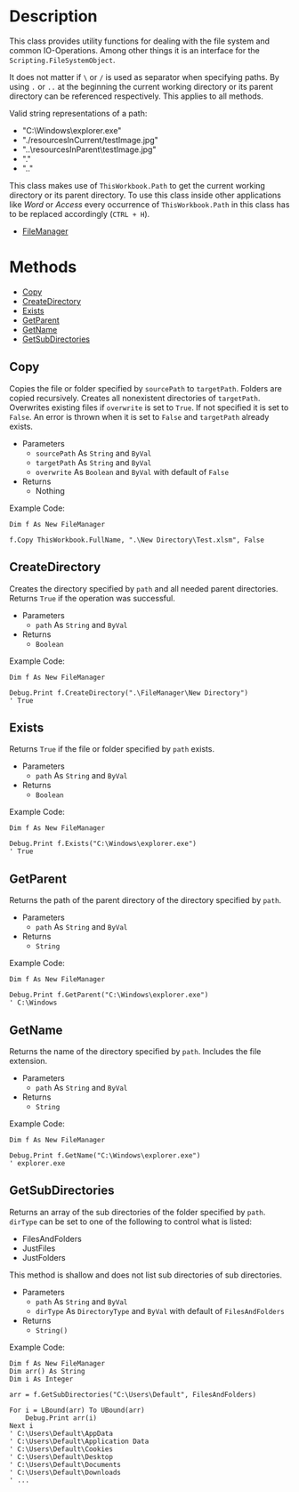 ﻿# Description
This class provides utility functions for dealing with the file system and common IO-Operations. Among other things it is an interface for the `Scripting.FileSystemObject`.

It does not matter if `\` or `/` is used as separator when specifying paths. By using `.` or `..` at the beginning the current working directory or its parent directory can be referenced respectively. This applies to all methods.

Valid string representations of a path:
 - "C:\\Windows\\explorer.exe"
 - "./resourcesInCurrent/testImage.jpg"
 - ".\.\\resourcesInParent\\testImage.jpg"
 - "."
 - ".\."

This class makes use of `ThisWorkbook.Path` to get the current working directory or its parent directory. To use this class inside other applications like *Word* or *Access* every occurrence of `ThisWorkbook.Path` in this class has to be replaced accordingly (`CTRL + H`).
  - [FileManager](https://github.com/NicklasRatay/VBA-Library/tree/main/src/FileManager.cls)
# Methods
 - [Copy](#copy)
 - [CreateDirectory](#createdirectory)
 - [Exists](#exists)
 - [GetParent](#getparent)
 - [GetName](#getname)
 - [GetSubDirectories](#getsubdirectories)
## Copy
Copies the file or folder specified by `sourcePath` to `targetPath`. Folders are copied recursively. Creates all nonexistent directories of `targetPath`. Overwrites existing files if `overwrite` is set to `True`. If not specified it is set to `False`. An error is thrown when it is set to `False` and `targetPath` already exists.
 - Parameters
	 - `sourcePath` As `String` and `ByVal`
	 - `targetPath` As `String` and `ByVal`
	 - `overwrite` As `Boolean` and `ByVal` with default of `False`
 - Returns
	 - Nothing

Example Code:
```vba
Dim f As New FileManager

f.Copy ThisWorkbook.FullName, ".\New Directory\Test.xlsm", False
```
## CreateDirectory
Creates the directory specified by `path` and all needed parent directories. Returns `True` if the operation was successful.
 - Parameters
	 - `path` As `String` and `ByVal`
 - Returns
	 - `Boolean`

Example Code:
```vba
Dim f As New FileManager

Debug.Print f.CreateDirectory(".\FileManager\New Directory")
' True
```
## Exists
Returns `True` if the file or folder specified by `path` exists.
 - Parameters
	 - `path` As `String` and `ByVal`
 - Returns
	 - `Boolean`

Example Code:
```vba
Dim f As New FileManager

Debug.Print f.Exists("C:\Windows\explorer.exe")
' True
```
## GetParent
Returns the path of the parent directory of the directory specified by `path`. 
 - Parameters
	 - `path` As `String` and `ByVal`
 - Returns
	 - `String`

Example Code:
```vba
Dim f As New FileManager

Debug.Print f.GetParent("C:\Windows\explorer.exe")
' C:\Windows
```
## GetName
Returns the name of the directory specified by `path`. Includes the file extension.
 - Parameters
	 - `path` As `String` and `ByVal`
 - Returns
	 - `String`

Example Code:
```vba
Dim f As New FileManager

Debug.Print f.GetName("C:\Windows\explorer.exe")
' explorer.exe
```
## GetSubDirectories
Returns an array of the sub directories of the folder specified by `path`. `dirType` can be set to one of the following to control what is listed:
 - FilesAndFolders
 - JustFiles
 - JustFolders

This method is shallow and does not list sub directories of sub directories.
 - Parameters
	 - `path` As `String` and `ByVal`
	 - `dirType` As `DirectoryType` and `ByVal` with default of `FilesAndFolders`
 - Returns
	 - `String()`

Example Code:
```vba
Dim f As New FileManager
Dim arr() As String
Dim i As Integer

arr = f.GetSubDirectories("C:\Users\Default", FilesAndFolders)

For i = LBound(arr) To UBound(arr)
	Debug.Print arr(i)
Next i
' C:\Users\Default\AppData
' C:\Users\Default\Application Data
' C:\Users\Default\Cookies
' C:\Users\Default\Desktop
' C:\Users\Default\Documents
' C:\Users\Default\Downloads
' ...
```
